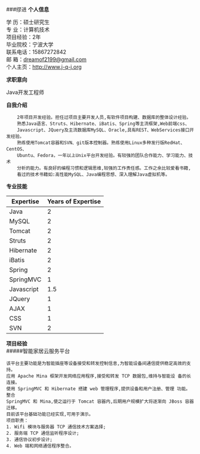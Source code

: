 ###缪进
**个人信息**

学   历：硕士研究生  
专   业：计算机技术  
项目经验：2年  
毕业院校：宁波大学  
联系电话：15867272842  
邮   箱：<dreamof2199@gmail.com>  
个人主页：<http://www.j-q-j.org>

**求职意向**

Java开发工程师

**自我介绍**

```
    2年项目开发经验。担任过项目主要开发人员,有软件项目构建、数据库的整体设计经验。
    熟悉Java语言、Struts、Hibernate、iBatis、Spring等主流框架,Web前端css、
    Javascript、JQuery及主流数据库MySQL、Oracle,具有REST、WebServices接口开发经验。
    熟练使用Tomcat容器和SVN、git版本控制器。熟练使用Linux多种发行版RedHat、CentOS、
    Ubuntu、Fedora，一年以上Unix平台开发经验。有较强的团队合作能力、学习能力、技术
    分析的能力。有良好的编程习惯和逻辑思维,较强的工作责任感。工作之余比较爱看书籍,
    看过的技术书籍如:高性能MySQL、Java编程思想、深入理解Java虚拟机等。
```
**专业技能**

Expertise   | Years of Expertise 
------------| ------------------
Java        | 2  
MySQL       | 2  
Tomcat      | 2
Struts      | 2
Hibernate   | 2
iBatis      | 2
Spring      | 2
SpringMVC   | 1
Javascript  | 1.5
JQuery      | 1
AJAX        | 1
CSS         | 1
SVN         | 2

**项目经验**  
#####智能家居云服务平台  
```
该平台主要功能是为智能插座等设备接受和转发控制信息,为智能设备间通信提供稳定高效的支持。
应用 Apache Mina 框架开发网络应用程序,接受和转发 TCP 数据包,维持与智能设 备的长连接。
使用 SpringMVC 和 Hibernate 搭建 web 管理程序,提供设备和用户注册、管理 功能。整合
SpringMVC 和 Mina,使之运行于 Tomcat 容器内,后期用户规模扩大将逐渐向 JBoss 容器迁移。
目前该平台基础功能已经实现,可用于演示。
项目职责：
1. Wifi 模块与服务器 TCP 通信技术方案选择; 
2. 服务端 TCP 通信监听程序设计;
3. 通信协议初步设计;
4. Web 端和网络通信程序整合。
```

